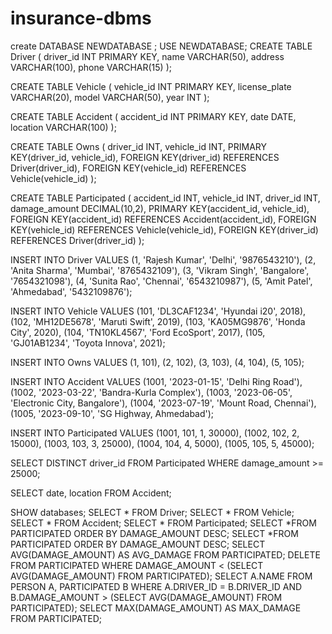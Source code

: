 # insurance-dbms
create DATABASE NEWDATABASE ;
USE NEWDATABASE;
CREATE TABLE Driver (
    driver_id INT PRIMARY KEY,
    name VARCHAR(50),
    address VARCHAR(100),
    phone VARCHAR(15)
); 

CREATE TABLE Vehicle (
    vehicle_id INT PRIMARY KEY,
    license_plate VARCHAR(20),
    model VARCHAR(50),
    year INT
);


CREATE TABLE Accident (
    accident_id INT PRIMARY KEY,
    date DATE,
    location VARCHAR(100)
);


CREATE TABLE Owns (
    driver_id INT,
    vehicle_id INT,
    PRIMARY KEY(driver_id, vehicle_id),
    FOREIGN KEY(driver_id) REFERENCES Driver(driver_id),
    FOREIGN KEY(vehicle_id) REFERENCES Vehicle(vehicle_id)
);


CREATE TABLE Participated (
    accident_id INT,
    vehicle_id INT,
    driver_id INT,
    damage_amount DECIMAL(10,2),
    PRIMARY KEY(accident_id, vehicle_id),
    FOREIGN KEY(accident_id) REFERENCES Accident(accident_id),
    FOREIGN KEY(vehicle_id) REFERENCES Vehicle(vehicle_id),
    FOREIGN KEY(driver_id) REFERENCES Driver(driver_id)
);

INSERT INTO Driver VALUES
(1, 'Rajesh Kumar', 'Delhi', '9876543210'),
(2, 'Anita Sharma', 'Mumbai', '8765432109'),
(3, 'Vikram Singh', 'Bangalore', '7654321098'),
(4, 'Sunita Rao', 'Chennai', '6543210987'),
(5, 'Amit Patel', 'Ahmedabad', '5432109876');


INSERT INTO Vehicle VALUES
(101, 'DL3CAF1234', 'Hyundai i20', 2018),
(102, 'MH12DE5678', 'Maruti Swift', 2019),
(103, 'KA05MG9876', 'Honda City', 2020),
(104, 'TN10KL4567', 'Ford EcoSport', 2017),
(105, 'GJ01AB1234', 'Toyota Innova', 2021);


INSERT INTO Owns VALUES
(1, 101),
(2, 102),
(3, 103),
(4, 104),
(5, 105);


INSERT INTO Accident VALUES
(1001, '2023-01-15', 'Delhi Ring Road'),
(1002, '2023-03-22', 'Bandra-Kurla Complex'),
(1003, '2023-06-05', 'Electronic City, Bangalore'),
(1004, '2023-07-19', 'Mount Road, Chennai'),
(1005, '2023-09-10', 'SG Highway, Ahmedabad');


INSERT INTO Participated VALUES
(1001, 101, 1, 30000),
(1002, 102, 2, 15000),
(1003, 103, 3, 25000),
(1004, 104, 4, 5000),
(1005, 105, 5, 45000);

SELECT DISTINCT driver_id
FROM Participated
WHERE damage_amount >= 25000;

SELECT date, location
FROM Accident;

SHOW databases;
SELECT * FROM Driver;
SELECT * FROM Vehicle;
SELECT * FROM Accident;
SELECT * FROM Participated;
SELECT *FROM PARTICIPATED ORDER BY DAMAGE_AMOUNT DESC;
SELECT *FROM PARTICIPATED ORDER BY DAMAGE_AMOUNT DESC;
SELECT AVG(DAMAGE_AMOUNT) AS AVG_DAMAGE FROM PARTICIPATED;
DELETE FROM PARTICIPATED WHERE DAMAGE_AMOUNT < (SELECT AVG(DAMAGE_AMOUNT) FROM PARTICIPATED);
SELECT A.NAME FROM PERSON A, PARTICIPATED B WHERE A.DRIVER_ID = B.DRIVER_ID AND B.DAMAGE_AMOUNT > (SELECT AVG(DAMAGE_AMOUNT) FROM PARTICIPATED);
SELECT MAX(DAMAGE_AMOUNT) AS MAX_DAMAGE FROM PARTICIPATED;
